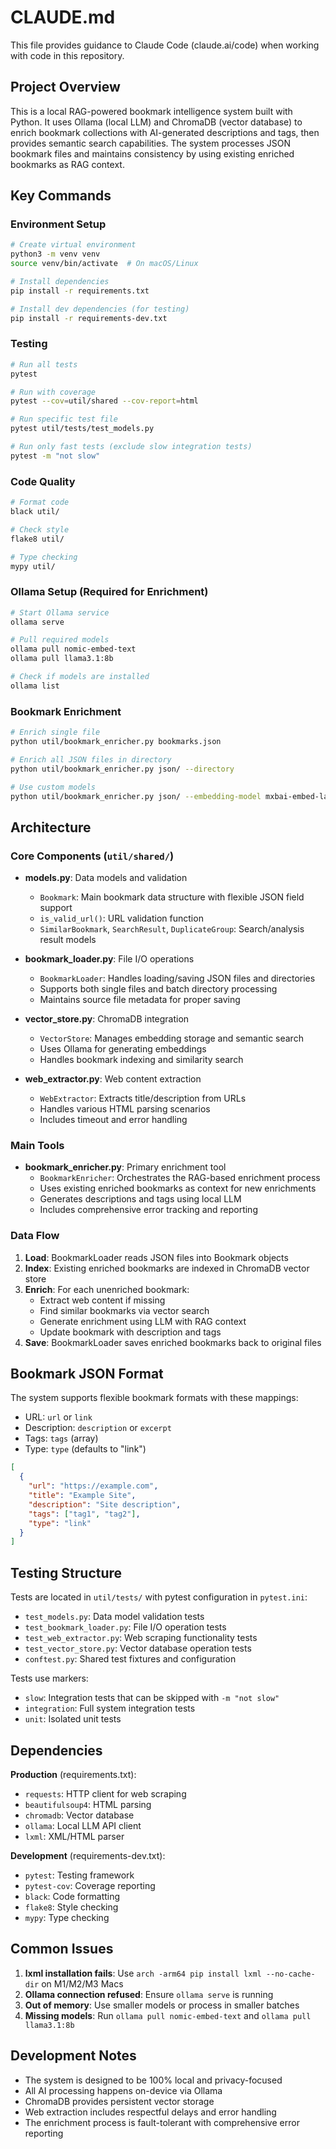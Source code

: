 # CLAUDE.md

This file provides guidance to Claude Code (claude.ai/code) when working with code in this repository.

## Project Overview

This is a local RAG-powered bookmark intelligence system built with Python. It uses Ollama (local LLM) and ChromaDB (vector database) to enrich bookmark collections with AI-generated descriptions and tags, then provides semantic search capabilities. The system processes JSON bookmark files and maintains consistency by using existing enriched bookmarks as RAG context.

## Key Commands

### Environment Setup
```bash
# Create virtual environment 
python3 -m venv venv
source venv/bin/activate  # On macOS/Linux

# Install dependencies
pip install -r requirements.txt

# Install dev dependencies (for testing)
pip install -r requirements-dev.txt
```

### Testing
```bash
# Run all tests
pytest

# Run with coverage
pytest --cov=util/shared --cov-report=html

# Run specific test file
pytest util/tests/test_models.py

# Run only fast tests (exclude slow integration tests)
pytest -m "not slow"
```

### Code Quality
```bash
# Format code
black util/

# Check style
flake8 util/

# Type checking
mypy util/
```

### Ollama Setup (Required for Enrichment)
```bash
# Start Ollama service
ollama serve

# Pull required models
ollama pull nomic-embed-text
ollama pull llama3.1:8b

# Check if models are installed
ollama list
```

### Bookmark Enrichment
```bash
# Enrich single file
python util/bookmark_enricher.py bookmarks.json

# Enrich all JSON files in directory
python util/bookmark_enricher.py json/ --directory

# Use custom models
python util/bookmark_enricher.py json/ --embedding-model mxbai-embed-large --llm-model mistral:7b
```

## Architecture

### Core Components (`util/shared/`)

- **models.py**: Data models and validation
  - `Bookmark`: Main bookmark data structure with flexible JSON field support
  - `is_valid_url()`: URL validation function
  - `SimilarBookmark`, `SearchResult`, `DuplicateGroup`: Search/analysis result models

- **bookmark_loader.py**: File I/O operations
  - `BookmarkLoader`: Handles loading/saving JSON files and directories
  - Supports both single files and batch directory processing
  - Maintains source file metadata for proper saving

- **vector_store.py**: ChromaDB integration
  - `VectorStore`: Manages embedding storage and semantic search
  - Uses Ollama for generating embeddings
  - Handles bookmark indexing and similarity search

- **web_extractor.py**: Web content extraction
  - `WebExtractor`: Extracts title/description from URLs
  - Handles various HTML parsing scenarios
  - Includes timeout and error handling

### Main Tools

- **bookmark_enricher.py**: Primary enrichment tool
  - `BookmarkEnricher`: Orchestrates the RAG-based enrichment process
  - Uses existing enriched bookmarks as context for new enrichments
  - Generates descriptions and tags using local LLM
  - Includes comprehensive error tracking and reporting

### Data Flow

1. **Load**: BookmarkLoader reads JSON files into Bookmark objects
2. **Index**: Existing enriched bookmarks are indexed in ChromaDB vector store
3. **Enrich**: For each unenriched bookmark:
   - Extract web content if missing
   - Find similar bookmarks via vector search
   - Generate enrichment using LLM with RAG context
   - Update bookmark with description and tags
4. **Save**: BookmarkLoader saves enriched bookmarks back to original files

## Bookmark JSON Format

The system supports flexible bookmark formats with these mappings:
- URL: `url` or `link`
- Description: `description` or `excerpt`
- Tags: `tags` (array)
- Type: `type` (defaults to "link")

```json
[
  {
    "url": "https://example.com",
    "title": "Example Site",
    "description": "Site description",
    "tags": ["tag1", "tag2"],
    "type": "link"
  }
]
```

## Testing Structure

Tests are located in `util/tests/` with pytest configuration in `pytest.ini`:
- `test_models.py`: Data model validation tests
- `test_bookmark_loader.py`: File I/O operation tests
- `test_web_extractor.py`: Web scraping functionality tests
- `test_vector_store.py`: Vector database operation tests
- `conftest.py`: Shared test fixtures and configuration

Tests use markers:
- `slow`: Integration tests that can be skipped with `-m "not slow"`
- `integration`: Full system integration tests
- `unit`: Isolated unit tests

## Dependencies

**Production** (requirements.txt):
- `requests`: HTTP client for web scraping
- `beautifulsoup4`: HTML parsing
- `chromadb`: Vector database
- `ollama`: Local LLM API client
- `lxml`: XML/HTML parser

**Development** (requirements-dev.txt):
- `pytest`: Testing framework
- `pytest-cov`: Coverage reporting
- `black`: Code formatting
- `flake8`: Style checking
- `mypy`: Type checking

## Common Issues

1. **lxml installation fails**: Use `arch -arm64 pip install lxml --no-cache-dir` on M1/M2/M3 Macs
2. **Ollama connection refused**: Ensure `ollama serve` is running
3. **Out of memory**: Use smaller models or process in smaller batches
4. **Missing models**: Run `ollama pull nomic-embed-text` and `ollama pull llama3.1:8b`

## Development Notes

- The system is designed to be 100% local and privacy-focused
- All AI processing happens on-device via Ollama
- ChromaDB provides persistent vector storage
- Web extraction includes respectful delays and error handling
- The enrichment process is fault-tolerant with comprehensive error reporting